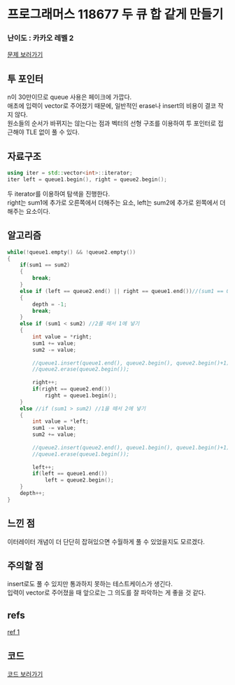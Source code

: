 # 프로그래머스 118677 두 큐 합 같게 만들기
 
### 난이도 : 카카오 레벨 2
[문제 보러가기](https://school.programmers.co.kr/learn/courses/30/lessons/42578)
  
## 투 포인터
n이 30만이므로 queue 사용은 페이크에 가깝다.  
애초에 입력이 vector로 주어졌기 때문에, 일반적인 erase나 insert의 비용이 결코 작지 않다.  
원소들의 순서가 바뀌지는 않는다는 점과 벡터의 선형 구조를 이용하여 투 포인터로 접근해야 TLE 없이 풀 수 있다.
  
## 자료구조
```c++
using iter = std::vector<int>::iterator;
iter left = queue1.begin(), right = queue2.begin();
```
두 iterator를 이용하여 탐색을 진행한다.  
right는 sum1에 추가로 오른쪽에서 더해주는 요소, left는 sum2에 추가로 왼쪽에서 더해주는 요소이다.

## 알고리즘
```c++
while(!queue1.empty() && !queue2.empty())        
{
    if(sum1 == sum2)
    {
        break;
    }
    else if (left == queue2.end() || right == queue1.end())//(sum1 == 0 || sum2 == 0)
    {
        depth = -1;
        break;
    }
    else if (sum1 < sum2) //2를 떼서 1에 넣기
    {
        int value = *right;
        sum1 += value;
        sum2 -= value;
        
        //queue1.insert(queue1.end(), queue2.begin(), queue2.begin()+1);
        //queue2.erase(queue2.begin());
        
        right++;
        if(right == queue2.end())
            right = queue1.begin();
    } 
    else //if (sum1 > sum2) //1을 떼서 2에 넣기
    {
        int value = *left;
        sum1 -= value;
        sum2 += value;
        
        //queue2.insert(queue2.end(), queue1.begin(), queue1.begin()+1);
        //queue1.erase(queue1.begin());
        
        left++;
        if(left == queue1.end())
            left = queue2.begin();            
    }
    depth++;
}
```

## 느낀 점
이터레이터 개념이 더 단단히 잡혀있으면 수월하게 풀 수 있었을지도 모르겠다.  

## 주의할 점
insert로도 풀 수 있지만 통과하지 못하는 테스트케이스가 생긴다.  
입력이 vector로 주어졌을 때 앞으로는 그 의도를 잘 파악하는 게 좋을 것 같다.

## refs
[ref 1](https://algosu.tistory.com/108)

## 코드
[코드 보러가기](./prog118677.cpp)
